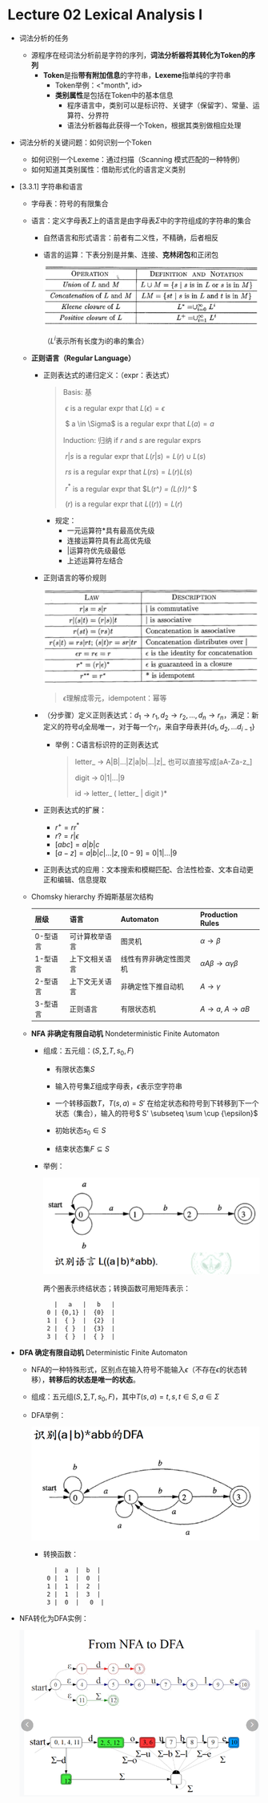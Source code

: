 # Lecture 02 Lexical Analysis I

* 词法分析的任务
  * 源程序在经词法分析前是字符的序列，**词法分析器将其转化为Token的序列**
    * **Token**是指**带有附加信息**的字符串，**Lexeme**指单纯的字符串
      * Token举例：<"month", id>
      * **类别属性**是包括在Token中的基本信息
        * 程序语言中，类别可以是标识符、关键字（保留字）、常量、运算符、分界符
        * 语法分析器每此获得一个Token，根据其类别做相应处理

* 词法分析的关键问题：如何识别一个Token
  * 如何识别一个Lexeme：通过扫描（Scanning 模式匹配的一种特例）
  * 如何知道其类别属性：借助形式化的语言定义类别

* [3.3.1] 字符串和语言

  * 字母表：符号的有限集合

  * 语言：定义字母表$\Sigma$上的语言是由字母表$\Sigma$中的字符组成的字符串的集合

    * 自然语言和形式语言：前者有二义性，不精确，后者相反

    * 语言的运算：下表分别是并集、连接、**克林闭包**和正闭包

      ![image-20210910165937707](image/语言的运算.png)

      （$L^i$表示所有长度为i的串的集合）

  * **正则语言（Regular Language）**

    * 正则表达式的递归定义：（expr：表达式）

      >Basis: 基
      >
      >​	$\epsilon$ is a regular expr that $L(\epsilon) = {\epsilon}$
      >
      >​	$ a \in \Sigma$ is a regular expr that $L(a) = {a}$
      >
      >Induction: 归纳 if $r$ and $s$ are regular exprs
      >
      >​	$r|s$ is a regular expr that $L(r|s) = L(r) \cup L(s)$
      >
      >​	$rs$ is a regular expr that $L(rs) = L(r)L(s)$
      >
      >​	$r^*$ is a regular expr that $L(r^*) = (L(r))^* $
      >
      >​	$(r)$ is a regular expr that $L((r)) = L(r)$

      * 规定：
        * 一元运算符$*$具有最高优先级
        * 连接运算符具有此高优先级
        * $|$运算符优先级最低
        * 上述运算符左结合

    * 正则语言的等价规则

      ![image-20210910172511108](image/正则语言的等价规则.png)

      > $\epsilon$理解成零元，idempotent：幂等

    * （分步骤）定义正则表达式：$d_1\to r_1, d_2\to r_2, ..., d_n\to r_n$，满足：新定义的符号$d_i$全局唯一，对于每一个$r_i$，来自字母表并$\{d_1,d_2,...d_{i-1}\}$

      * 举例：C语言标识符的正则表达式

        > letter_ $\to$ A|B|...|Z|a|b|...|z|_ 也可以直接写成[aA-Za-z_]
        >
        > digit $\to$ 0|1|...|9
        >
        > id $\to$ letter_ ( letter_ | digit )*

    * 正则表达式的扩展：

      * $r^+ = rr^*$
      * $r? = r|\epsilon$
      * $[abc] = a|b|c$
      * $[a-z] = a|b|c|...|z, [0-9] = 0|1|...|9$

    * 正则表达式的应用：文本搜索和模糊匹配、合法性检查、文本自动更正和编辑、信息提取

  * Chomsky hierarchy 乔姆斯基层次结构

    | 层级     | 语言           | Automaton              | Production Rules                         |
    | -------- | -------------- | ---------------------- | ---------------------------------------- |
    | 0-型语言 | 可计算枚举语言 | 图灵机                 | $\alpha \to \beta$                       |
    | 1-型语言 | 上下文相关语言 | 线性有界非确定性图灵机 | $\alpha A \beta \to \alpha \gamma \beta$ |
    | 2-型语言 | 上下文无关语言 | 非确定性下推自动机     | $A \to \gamma$                           |
    | 3-型语言 | 正则语言       | 有限状态机             | $A \to a$, $A \to aB$                    |

  * **NFA 非确定有限自动机** Nondeterministic Finite Automaton

    * 组成：五元组：$(	S, \sum, T, s_0,F)$

      * 有限状态集$S$
      * 输入符号集$\Sigma$组成字母表，$\epsilon$表示空字符串
      * 一个转移函数$T$，$T(s,a) = S'$ 在给定状态和符号到下转移到下一个状态（集合），输入的符号$ S' \subseteq \sum \cup \{\epsilon\}$
      * 初始状态$s_0 \in S$

      * 结束状态集$F \subseteq S$

    * 举例：

      ![image-20210911000011136](image/NFA识别语言.png)
      
      两个圈表示终结状态；转换函数可用矩阵表示：
      
      ``` 
         |   a   |   b   |
       0 | {0,1} |  {0}  |
       1 |  { }  |  {2}  |
       2 |  { }  |  {3}  |
       3 |  { }  |  { }  |
      ```
      
      

* **DFA 确定有限自动机** Deterministic Finite Automaton

  * NFA的一种特殊形式，区别点在输入符号不能输入$\epsilon$（不存在$\epsilon$的状态转移），**转移后的状态是唯一的状态**。

  * 组成：五元组$(S, \sum, T, s_0,F)$，其中$T(s,a) = t, s,t \in S, a \in \Sigma$

  * DFA举例：

    ![image-20210915170104425](image/DFA举例.png)

    * 转换函数：

      ```
         |  a  |  b  |
       0 |  1  |  0  |
       1 |  1  |  2  |
       2 |  1  |  3  |
       3 |  0  |   0  |
      ```

      

* NFA转化为DFA实例：

  ![image-20210915172127820](image/NFAtoDFA.png)
